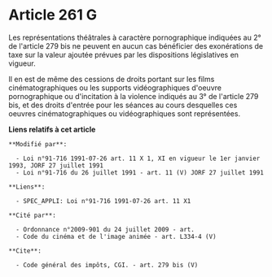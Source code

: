 # Article 261 G

Les représentations théâtrales à caractère pornographique indiquées au 2° de l'article 279 bis ne peuvent en aucun cas
bénéficier des exonérations de taxe sur la valeur ajoutée prévues par les dispositions législatives en vigueur. 

Il en est de même des cessions de droits portant sur les films cinématographiques ou les supports vidéographiques d'oeuvre
pornographique ou d'incitation à la violence indiqués au 3° de l'article 279 bis, et des droits d'entrée pour les séances au
cours desquelles ces oeuvres cinématographiques ou vidéographiques sont représentées.

**Liens relatifs à cet article**

	**Modifié par**:

	  - Loi n°91-716 1991-07-26 art. 11 X 1, XI en vigueur le 1er janvier 1993, JORF 27 juillet 1991
	  - Loi n°91-716 du 26 juillet 1991 - art. 11 (V) JORF 27 juillet 1991

	**Liens**:

	  - SPEC_APPLI: Loi n°91-716 1991-07-26 art. 11 X1

	**Cité par**:

	  - Ordonnance n°2009-901 du 24 juillet 2009 - art.
	  - Code du cinéma et de l'image animée - art. L334-4 (V)

	**Cite**:

	  - Code général des impôts, CGI. - art. 279 bis (V)
